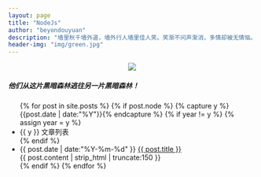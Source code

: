 ```yaml
---
layout: page
title: "NodeJs"
author: "beyondouyuan"
description: "墙里秋千墙外道，墙外行人墙里佳人笑。笑渐不问声渐消，多情却被无情恼。"
header-img: "img/green.jpg"
---
```



<center>
    <p><img src="https://beyondouyuan.github.io/img/ouyuan.jpg" align="center"></p>
</center>

##### 他们从这片黑暗森林逃往另一片黑暗森林！ #####



<!-- 文章列表 -->
<ul class="listing">
{% for post in site.posts %}
<!-- 若含有node标签，则遍历初node的所有文章 -->
  {% if post.node %}
  <!-- 时间轴标记 -->
  	{% capture y %}{{post.date | date:"%Y"}}{% endcapture %}
	  {% if year != y %}
	    {% assign year = y %}
	    <li class="listing-seperator">{{ y }}  文章列表</li>
	  {% endif %}
	  <li class="listing-item">
	  <!-- 时间轴-标题 -->
	    <time datetime="{{ post.date | date:"%Y-%m-%d" }}">{{ post.date | date:"%Y-%m-%d" }}</time>
	    <a href="{{ post.url }}" title="{{ post.title }}">{{ post.title }}</a>
	  </li>
	  <!-- 内容预览 -->
	  <div class="post-content-preview">
            {{ post.content | strip_html | truncate:150 }}
      </div>
  {% endif %}
{% endfor %}
</ul>